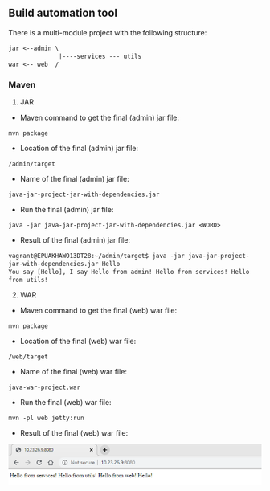 ## Build automation tool
There is a multi-module project with the following structure: 
```
jar <--admin \ 
              |----services --- utils 
war <-- web  / 
```

### Maven
1) JAR
- Maven command to get the final (admin) jar file:
```
mvn package
```
- Location of the final (admin) jar file:
```
/admin/target
```
- Name of the final (admin) jar file:
```
java-jar-project-jar-with-dependencies.jar
```
- Run the final (admin) jar file:
```
java -jar java-jar-project-jar-with-dependencies.jar <WORD>
```
- Result of the final (admin) jar file:
```
vagrant@EPUAKHAWO13DT28:~/admin/target$ java -jar java-jar-project-jar-with-dependencies.jar Hello
You say [Hello], I say Hello from admin! Hello from services! Hello from utils!
```
2) WAR
- Maven command to get the final (web) war file:
```
mvn package
```
- Location of the final (web) war file:
```
/web/target
```
- Name of the final (web) war file:
```
java-war-project.war
```
- Run the final (web) war file:
```
mvn -pl web jetty:run
```
- Result of the final (web) war file:

![web](images/web.png)
